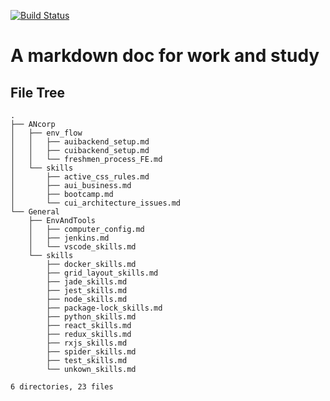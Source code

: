 [![Build Status](https://travis-ci.org/clownvary/docs.svg?branch=master)](https://travis-ci.org/clownvary/docs)
# A markdown doc for work and study
## File Tree
```
.
├── ANcorp
│   ├── env_flow
│   │   ├── auibackend_setup.md
│   │   ├── cuibackend_setup.md
│   │   └── freshmen_process_FE.md
│   └── skills
│       ├── active_css_rules.md
│       ├── aui_business.md
│       ├── bootcamp.md
│       └── cui_architecture_issues.md
└── General
    ├── EnvAndTools
    │   ├── computer_config.md
    │   ├── jenkins.md
    │   └── vscode_skills.md
    └── skills
        ├── docker_skills.md
        ├── grid_layout_skills.md
        ├── jade_skills.md
        ├── jest_skills.md
        ├── node_skills.md
        ├── package-lock_skills.md
        ├── python_skills.md
        ├── react_skills.md
        ├── redux_skills.md
        ├── rxjs_skills.md
        ├── spider_skills.md
        ├── test_skills.md
        └── unkown_skills.md

6 directories, 23 files

```